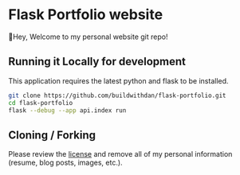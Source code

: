# Flask Portfolio website

👋Hey, Welcome to my personal website git repo!

## Running it Locally for development

This application requires the latest python and flask to be installed.

```bash
git clone https://github.com/buildwithdan/flask-portfolio.git
cd flask-portfolio
flask --debug --app api.index run
```

## Cloning / Forking

Please review the [license](https://github.com/faiyazthulla-shaik/portfolio/blob/main/LICENSE) and remove all of my personal information (resume, blog posts, images, etc.).

